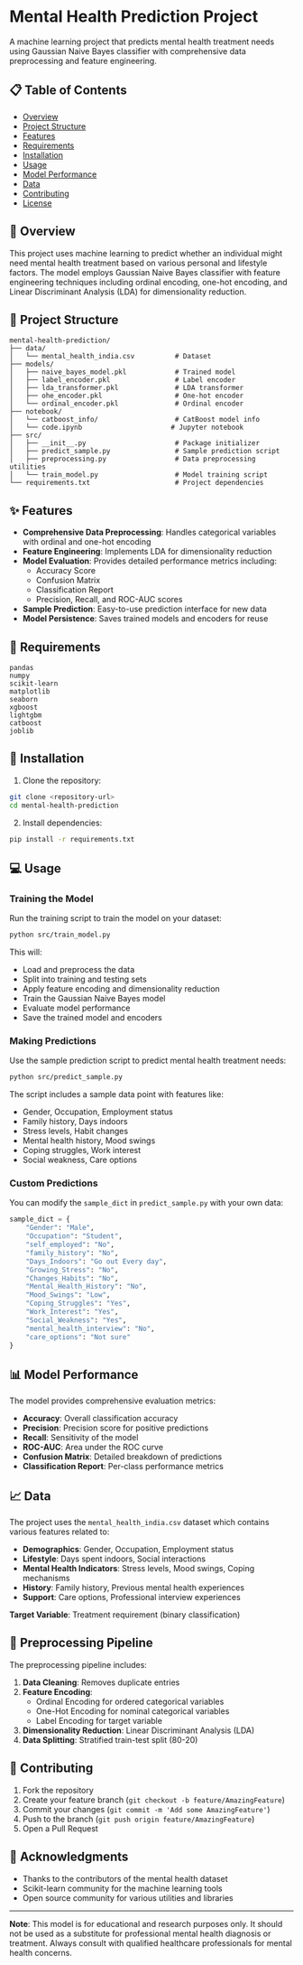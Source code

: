 # Mental Health Prediction Project

A machine learning project that predicts mental health treatment needs using Gaussian Naive Bayes classifier with comprehensive data preprocessing and feature engineering.

## 📋 Table of Contents

- [Overview](#overview)
- [Project Structure](#project-structure)
- [Features](#features)
- [Requirements](#requirements)
- [Installation](#installation)
- [Usage](#usage)
- [Model Performance](#model-performance)
- [Data](#data)
- [Contributing](#contributing)
- [License](#license)

## 🎯 Overview

This project uses machine learning to predict whether an individual might need mental health treatment based on various personal and lifestyle factors. The model employs Gaussian Naive Bayes classifier with feature engineering techniques including ordinal encoding, one-hot encoding, and Linear Discriminant Analysis (LDA) for dimensionality reduction.

## 📁 Project Structure

```
mental-health-prediction/
├── data/
│   └── mental_health_india.csv          # Dataset
├── models/
│   ├── naive_bayes_model.pkl            # Trained model
│   ├── label_encoder.pkl                # Label encoder
│   ├── lda_transformer.pkl              # LDA transformer
│   ├── ohe_encoder.pkl                  # One-hot encoder
│   └── ordinal_encoder.pkl              # Ordinal encoder
├── notebook/
│   └── catboost_info/                   # CatBoost model info
│   └── code.ipynb                      # Jupyter notebook
├── src/
│   ├── __init__.py                      # Package initializer
│   ├── predict_sample.py                # Sample prediction script
│   ├── preprocessing.py                 # Data preprocessing utilities
│   └── train_model.py                   # Model training script
└── requirements.txt                     # Project dependencies
```

## ✨ Features

- **Comprehensive Data Preprocessing**: Handles categorical variables with ordinal and one-hot encoding
- **Feature Engineering**: Implements LDA for dimensionality reduction
- **Model Evaluation**: Provides detailed performance metrics including:
  - Accuracy Score
  - Confusion Matrix
  - Classification Report
  - Precision, Recall, and ROC-AUC scores
- **Sample Prediction**: Easy-to-use prediction interface for new data
- **Model Persistence**: Saves trained models and encoders for reuse

## 🔧 Requirements

```
pandas
numpy
scikit-learn
matplotlib
seaborn
xgboost
lightgbm
catboost
joblib
```

## 🚀 Installation

1. Clone the repository:
```bash
git clone <repository-url>
cd mental-health-prediction
```

2. Install dependencies:
```bash
pip install -r requirements.txt
```

## 💻 Usage

### Training the Model

Run the training script to train the model on your dataset:

```bash
python src/train_model.py
```

This will:
- Load and preprocess the data
- Split into training and testing sets
- Apply feature encoding and dimensionality reduction
- Train the Gaussian Naive Bayes model
- Evaluate model performance
- Save the trained model and encoders

### Making Predictions

Use the sample prediction script to predict mental health treatment needs:

```bash
python src/predict_sample.py
```

The script includes a sample data point with features like:
- Gender, Occupation, Employment status
- Family history, Days indoors
- Stress levels, Habit changes
- Mental health history, Mood swings
- Coping struggles, Work interest
- Social weakness, Care options

### Custom Predictions

You can modify the `sample_dict` in `predict_sample.py` with your own data:

```python
sample_dict = {
    "Gender": "Male",
    "Occupation": "Student",
    "self_employed": "No",
    "family_history": "No",
    "Days_Indoors": "Go out Every day",
    "Growing_Stress": "No",
    "Changes_Habits": "No",
    "Mental_Health_History": "No",
    "Mood_Swings": "Low",
    "Coping_Struggles": "Yes",
    "Work_Interest": "Yes",
    "Social_Weakness": "Yes",
    "mental_health_interview": "No",
    "care_options": "Not sure"
}
```

## 📊 Model Performance

The model provides comprehensive evaluation metrics:

- **Accuracy**: Overall classification accuracy
- **Precision**: Precision score for positive predictions
- **Recall**: Sensitivity of the model
- **ROC-AUC**: Area under the ROC curve
- **Confusion Matrix**: Detailed breakdown of predictions
- **Classification Report**: Per-class performance metrics

## 📈 Data

The project uses the `mental_health_india.csv` dataset which contains various features related to:

- **Demographics**: Gender, Occupation, Employment status
- **Lifestyle**: Days spent indoors, Social interactions
- **Mental Health Indicators**: Stress levels, Mood swings, Coping mechanisms
- **History**: Family history, Previous mental health experiences
- **Support**: Care options, Professional interview experiences

**Target Variable**: Treatment requirement (binary classification)

## 🔄 Preprocessing Pipeline

The preprocessing pipeline includes:

1. **Data Cleaning**: Removes duplicate entries
2. **Feature Encoding**:
   - Ordinal Encoding for ordered categorical variables
   - One-Hot Encoding for nominal categorical variables
   - Label Encoding for target variable
3. **Dimensionality Reduction**: Linear Discriminant Analysis (LDA)
4. **Data Splitting**: Stratified train-test split (80-20)

## 🤝 Contributing

1. Fork the repository
2. Create your feature branch (`git checkout -b feature/AmazingFeature`)
3. Commit your changes (`git commit -m 'Add some AmazingFeature'`)
4. Push to the branch (`git push origin feature/AmazingFeature`)
5. Open a Pull Request


## 🙏 Acknowledgments

- Thanks to the contributors of the mental health dataset
- Scikit-learn community for the machine learning tools
- Open source community for various utilities and libraries

---

**Note**: This model is for educational and research purposes only. It should not be used as a substitute for professional mental health diagnosis or treatment. Always consult with qualified healthcare professionals for mental health concerns.